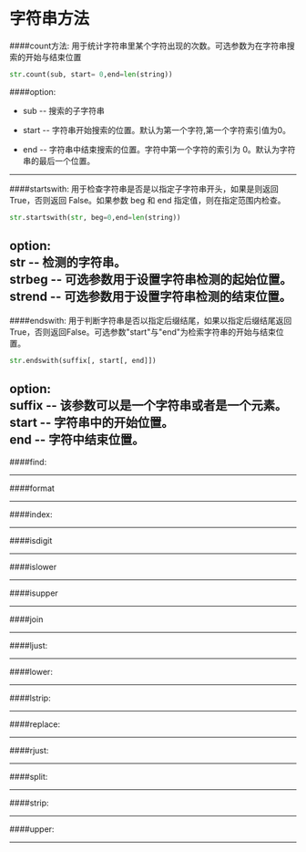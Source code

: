 # 字符串方法  
####count方法:
用于统计字符串里某个字符出现的次数。可选参数为在字符串搜索的开始与结束位置  

```python
str.count(sub, start= 0,end=len(string))
```

####option:
* sub -- 搜索的子字符串

* start -- 字符串开始搜索的位置。默认为第一个字符,第一个字符索引值为0。

* end -- 字符串中结束搜索的位置。字符中第一个字符的索引为 0。默认为字符串的最后一个位置。

-------------------------------------------------
####startswith: 
用于检查字符串是否是以指定子字符串开头，如果是则返回 True，否则返回 False。如果参数 beg 和 end 指定值，则在指定范围内检查。  
```python
str.startswith(str, beg=0,end=len(string))
```
option:  
str -- 检测的字符串。  
strbeg -- 可选参数用于设置字符串检测的起始位置。  
strend -- 可选参数用于设置字符串检测的结束位置。
-------------------------------------------------
####endswith:
用于判断字符串是否以指定后缀结尾，如果以指定后缀结尾返回True，否则返回False。可选参数"start"与"end"为检索字符串的开始与结束位置。
```python
str.endswith(suffix[, start[, end]])
```
option:  
suffix -- 该参数可以是一个字符串或者是一个元素。  
start -- 字符串中的开始位置。  
end -- 字符中结束位置。  
-------------------------------------------------
####find:

-------------------------------------------------
####format

-------------------------------------------------
####index:

-------------------------------------------------
####isdigit

-------------------------------------------------
####islower

-------------------------------------------------
####isupper

-------------------------------------------------
####join

-------------------------------------------------
####ljust:

-------------------------------------------------
####lower:

-------------------------------------------------
####lstrip:

-------------------------------------------------
####replace:

-------------------------------------------------
####rjust:

-------------------------------------------------
####split:

-------------------------------------------------
####strip:

-------------------------------------------------
####upper:

-------------------------------------------------


